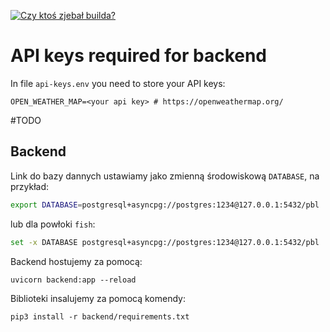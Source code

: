 [![Czy ktoś zjebał builda?](https://github.com/HakierGrzonzo/PBL-polsl-2022/actions/workflows/docker-images.yml/badge.svg?branch=master)](https://github.com/HakierGrzonzo/PBL-polsl-2022/actions/workflows/docker-images.yml)

# API keys required for backend

In file `api-keys.env` you need to store your API keys:
```env
OPEN_WEATHER_MAP=<your api key> # https://openweathermap.org/
```

#TODO

## Backend

Link do bazy dannych ustawiamy jako zmienną środowiskową `DATABASE`, na przykład:

```bash
export DATABASE=postgresql+asyncpg://postgres:1234@127.0.0.1:5432/pbl
```

lub dla powłoki `fish`:

```bash
set -x DATABASE postgresql+asyncpg://postgres:1234@127.0.0.1:5432/pbl
```

Backend hostujemy za pomocą: 

`uvicorn backend:app --reload`

Biblioteki insalujemy za pomocą komendy:

```
pip3 install -r backend/requirements.txt
```
